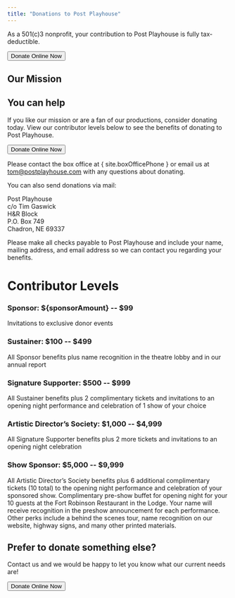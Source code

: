 ```yaml
---
title: "Donations to Post Playhouse"
---
```


<script lang="ts">
  import Mission from "$components/Mission.md"

  import site from "$data/site"
  import { showDonateModal } from "$data/stores"

  const sponsorAmount = site.season - 1967
</script>

<p class="text-center p-2 mb-4">As a 501(c)3 nonprofit, your contribution to Post Playhouse is fully tax-deductible.</p>

<div class="text-center my-4">
  <button class="btn btn-p" on:click={showDonateModal.toggle}>Donate Online Now</button>
</div>

## Our Mission

<Mission/>

## You can help

If you like our mission or are a fan of our productions, consider donating today. View our contributor levels below to see the benefits of donating to Post Playhouse.

<div class="text-center my-4">
  <button class="btn btn-p" on:click={showDonateModal.toggle}>Donate Online Now</button>
</div>

Please contact the box office at { site.boxOfficePhone } or email us at [tom@postplayhouse.com](mailto:tom@postplayhouse.com) with any questions about donating.

You can also send donations via mail:

Post Playhouse  
c/o Tim Gaswick  
H&R Block  
P.O. Box 749  
Chadron, NE 69337

Please make all checks payable to Post Playhouse and include your name, mailing address, and email address so we can contact you regarding your benefits.

# Contributor Levels

### Sponsor: ${sponsorAmount} -- $99

Invitations to exclusive donor events

### Sustainer: $100 -- $499

All Sponsor benefits plus name recognition in the theatre lobby and in our annual report

### Signature Supporter: $500 -- $999

All Sustainer benefits plus 2 complimentary tickets and invitations to an opening night performance and celebration of 1 show of your choice

### Artistic Director’s Society: $1,000 -- $4,999

All Signature Supporter benefits plus 2 more tickets and invitations to an opening night celebration

### Show Sponsor: $5,000 -- $9,999

All Artistic Director’s Society benefits plus 6 additional complimentary tickets (10 total) to the opening night performance and celebration of your sponsored show. Complimentary pre-show buffet for opening night for your 10 guests at the Fort Robinson Restaurant in the Lodge. Your name will receive recognition in the preshow announcement for each performance. Other perks include a behind the scenes tour, name recognition on our website, highway signs, and many other printed materials.

## Prefer to donate something else?

Contact us and we would be happy to let you know what our current needs are!

<div class="text-center my-4">
  <button class="btn btn-p" on:click={showDonateModal.toggle}>Donate Online Now</button>
</div>
